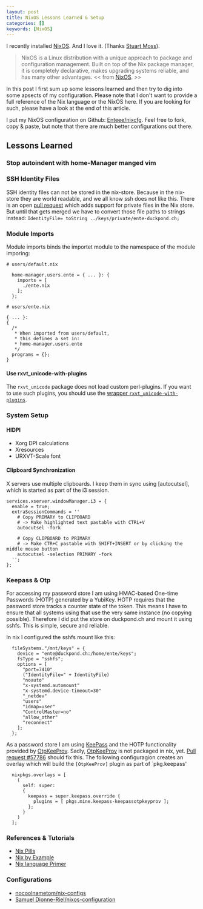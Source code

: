 ```yaml
---
layout: post
title: NixOS Lessons Learned & Setup
categories: []
keywords: [NixOS]
---
```


I recently installed [NixOS]. And I love it. (Thanks [Stuart Moss](https://github.com/stumoss)).

> NixOS is a Linux distribution with a unique approach to package and configuration management.
> Built on top of the Nix package manager, it is completely declarative, makes upgrading systems reliable, and has many other advantages.
<< from [NixOS]. >>

In this post I first sum up some lessons learned and then try to dig into some apsects of my configuration.
Please note that I don't want to provide a full reference of the Nix language or the NixOS here.
If you are looking for such, please have a look at the end of this article.

I put my NixOS configuration on Github: [Enteee/nixcfg](https://github.com/Enteee/nixcfg).
Feel free to fork, copy & paste, but note that there are much better configurations out there.

## Lessons Learned

### Stop autoindent with home-Manager manged vim

### SSH Identity Files

SSH identity files can not be stored in the nix-store. Because in the nix-store they are world readable, and we all know ssh does not like this.
There is an open [pull request](https://github.com/NixOS/nix/issues/8) which adds support for private files in the Nix store.
But until that gets merged we have to convert those file paths to strings instead: `IdentityFile= toString ../keys/private/ente-duckpond.ch;`

### Module Imports

Module imports binds the importet module to the namespace of the module imporing:
```
# users/default.nix

  home-manager.users.ente = { ... }: {
    imports = [
      ./ente.nix
    ];
  };
```
```
# users/ente.nix

{ ... }:
{
  /*
   * When imported from users/default,
   * this defines a set in:
   * home-manager.users.ente
   */
  programs = {};
}
```

#### Use rxvt_unicode-with-plugins

The `rxvt_unicode` package does not load custom perl-plugins.
If you want to use such plugins, you should use the [wrapper `rxvt_unicode-with-plugins`](https://github.com/NixOS/nixpkgs/blob/8f33fb51835324878eb914aa740618b18bc804bc/pkgs/applications/misc/rxvt_unicode/wrapper.nix).

### System Setup

#### HIDPI

* Xorg DPI calculations
* Xresources
* URXVT-Scale font

#### Clipboard Synchronization

X servers use multiple clipboards. I keep them in sync using [autocutsel], which is started as part of the i3 session.

```
services.xserver.windowManager.i3 = {
  enable = true;
  extraSessionCommands = ''
    # Copy PRIMARY to CLIPBOARD
    # -> Make highlighted text pastable with CTRL+V
    autocutsel -fork

    # Copy CLIPBOARD to PRIMARY
    # -> Make CTR+C pastable with SHIFT+INSERT or by clicking the middle mouse button
    autocutsel -selection PRIMARY -fork
  '';
};
```

### Keepass & Otp

For accessing my password store I am using HMAC-based One-time Passwords (HOTP) generated by a YubiKey.
HOTP requires that the password store tracks a counter state of the token.
This means I have to ensure that all systems using that use the very same instance (no copying possible).
Therefore I did put the store on duckpond.ch and mount it using sshfs. This is simple, secure and reliable.

In nix I configured the sshfs mount like this:

```
  fileSystems."/mnt/keys" = { 
    device = "ente@duckpond.ch:/home/ente/keys";
    fsType = "sshfs";
    options = [
      "port=7410"
      ("IdentityFile=" + IdentityFile)
      "noauto"
      "x-systemd.automount"
      "x-systemd.device-timeout=30"
      "_netdev"
      "users"
      "idmap=user"
      "ControlMaster=no"
      "allow_other"
      "reconnect"
    ];
  };
```

As a password store I am using [KeePass] and the HOTP functionality provided by [OtpKeeProv]. Sadly, [OtpKeeProv] is not packaged in nix, yet.
[Pull request #57786](https://github.com/NixOS/nixpkgs/pull/57786) should fix this. The following configuragion creates an overlay which
will build the `[OtpKeeProv]` plugin as part of `pkg.keepass'


```
  nixpkgs.overlays = [
    (
      self: super:
      {
        keepass = super.keepass.override {
          plugins = [ pkgs.mine.keepass-keepassotpkeyprov ];
        };
      }
    )
  ];
```

### References & Tutorials

* [Nix Pills](https://nixos.org/nixos/nix-pills/)
* [Nix by Example](https://medium.com/@MrJamesFisher/nix-by-example-a0063a1a4c55)
* [Nix language Primer](http://www.binaryphile.com/nix/2018/07/22/nix-language-primer.html)

### Configurations

* [nocoolnametom/nix-configs](https://gitlab.com/samueldr/nixos-configuration/tree/master)
* [Samuel Dionne-Riel/nixos-configuration](https://github.com/nocoolnametom/nix-configs)

[NixOS]:https://nixos.org/
[KeePass]:https://keepass.info/
[OtpKeeProv]:https://keepass.info/plugins.html#otpkeyprov
[keepass-keepassotpkeyprov]:https://github.com/NixOS/nixpkgs/pull/57786
